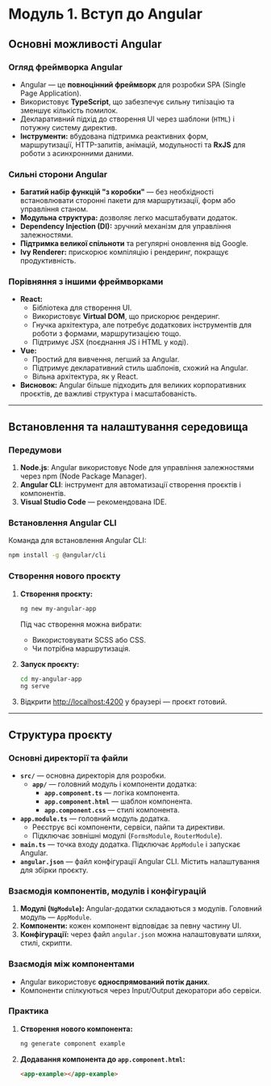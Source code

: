 
# Модуль 1. Вступ до Angular

## Основні можливості Angular

### Огляд фреймворка Angular
- Angular — це **повноцінний фреймворк** для розробки SPA (Single Page Application).
- Використовує **TypeScript**, що забезпечує сильну типізацію та зменшує кількість помилок.
- Декларативний підхід до створення UI через шаблони (`HTML`) і потужну систему директив.
- **Інструменти:** вбудована підтримка реактивних форм, маршрутизації, HTTP-запитів, анімацій, модульності та **RxJS** для роботи з асинхронними даними.

### Сильні сторони Angular
- **Багатий набір функцій "з коробки"** — без необхідності встановлювати сторонні пакети для маршрутизації, форм або управління станом.
- **Модульна структура:** дозволяє легко масштабувати додаток.
- **Dependency Injection (DI):** зручний механізм для управління залежностями.
- **Підтримка великої спільноти** та регулярні оновлення від Google.
- **Ivy Renderer:** прискорює компіляцію і рендеринг, покращує продуктивність.

### Порівняння з іншими фреймворками
- **React:**  
  - Бібліотека для створення UI.  
  - Використовує **Virtual DOM**, що прискорює рендеринг.  
  - Гнучка архітектура, але потребує додаткових інструментів для роботи з формами, маршрутизацією тощо.  
  - Підтримує JSX (поєднання JS і HTML у коді).  
- **Vue:**  
  - Простий для вивчення, легший за Angular.  
  - Підтримує декларативний стиль шаблонів, схожий на Angular.  
  - Вільна архітектура, як у React.  
- **Висновок:** Angular більше підходить для великих корпоративних проєктів, де важливі структура і масштабованість.

---

## Встановлення та налаштування середовища

### Передумови
1. **Node.js**: Angular використовує Node для управління залежностями через npm (Node Package Manager).  
2. **Angular CLI**: інструмент для автоматизації створення проєктів і компонентів.  
3. **Visual Studio Code** — рекомендована IDE.  

### Встановлення Angular CLI
Команда для встановлення Angular CLI:
```bash
npm install -g @angular/cli
```

### Створення нового проєкту
1. **Створення проєкту:**  
   ```bash
   ng new my-angular-app
   ```
   Під час створення можна вибрати:  
   - Використовувати SCSS або CSS.  
   - Чи потрібна маршрутизація.  

2. **Запуск проєкту:**  
   ```bash
   cd my-angular-app
   ng serve
   ```
3. Відкрити [http://localhost:4200](http://localhost:4200) у браузері — проєкт готовий.

---

## Структура проєкту

### Основні директорії та файли
- **`src/`** — основна директорія для розробки.  
  - **`app/`** — головний модуль і компоненти додатка:  
    - **`app.component.ts`** — логіка компонента.  
    - **`app.component.html`** — шаблон компонента.  
    - **`app.component.css`** — стилі компонента.  
- **`app.module.ts`** — головний модуль додатка.  
  - Реєструє всі компоненти, сервіси, пайпи та директиви.  
  - Підключає зовнішні модулі (`FormsModule`, `RouterModule`).  
- **`main.ts`** — точка входу додатка. Підключає `AppModule` і запускає Angular.  
- **`angular.json`** — файл конфігурації Angular CLI. Містить налаштування для збірки проєкту.  

### Взаємодія компонентів, модулів і конфігурацій
1. **Модулі (`NgModule`):** Angular-додатки складаються з модулів. Головний модуль — `AppModule`.  
2. **Компоненти:** кожен компонент відповідає за певну частину UI.  
3. **Конфігурації:** через файл `angular.json` можна налаштовувати шляхи, стилі, скрипти.  

### Взаємодія між компонентами
- Angular використовує **односпрямований потік даних**.  
- Компоненти спілкуються через Input/Output декоратори або сервіси.  

### Практика
1. **Створення нового компонента:**  
   ```bash
   ng generate component example
   ```
2. **Додавання компонента до `app.component.html`:**  
   ```html
   <app-example></app-example>
   ```
